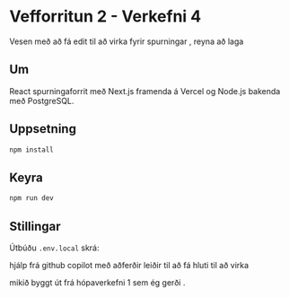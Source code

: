# Vefforritun 2 - Verkefni 4
Vesen með að fá edit til að virka fyrir spurningar , reyna að laga 
## Um
React spurningaforrit með Next.js framenda á Vercel og Node.js bakenda með PostgreSQL.

## Uppsetning
```bash
npm install
```

## Keyra
```bash
npm run dev
```

## Stillingar
Útbúðu `.env.local` skrá:

hjálp frá github copilot með aðferðir leiðir til að fá hluti til að virka

mikið byggt út frá hópaverkefni 1 sem ég gerði .